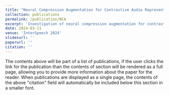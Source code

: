 ```yaml
---
title: "Neural Compression Augmentation for Contrastive Audio Representation Learning"
collection: publications
permalink: /publication/NCA
excerpt: 'Investigation of neural compression augmentation for contrastive self-supervised audio representation learning. Accepted by InterSpeech 2024'
date: 2024-03-11
venue: 'InterSpeech 2024'
slidesurl: ''
paperurl: ''
citation: ''
---
```


The contents above will be part of a list of publications, if the user clicks the link for the publication than the contents of section will be rendered as a full page, allowing you to provide more information about the paper for the reader. When publications are displayed as a single page, the contents of the above "citation" field will automatically be included below this section in a smaller font.

